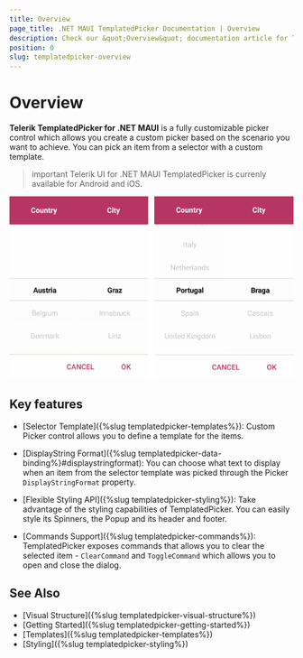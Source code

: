```yaml
---
title: Overview
page_title: .NET MAUI TemplatedPicker Documentation | Overview
description: Check our &quot;Overview&quot; documentation article for Telerik TemplatedPicker for .NET MAUI control.
position: 0
slug: templatedpicker-overview
---
```


# Overview

**Telerik TemplatedPicker for .NET MAUI** is a fully customizable picker control which allows you create a custom picker based on the scenario you want to achieve. You can pick an item from a selector with a custom template. 

>important Telerik UI for .NET MAUI TemplatedPicker is currenly available for Android and iOS.

![TemplatedPicker Overview](images/templated_picker_overview.png)

## Key features

* [Selector Template]({%slug templatedpicker-templates%}): Custom Picker control allows you to define a template for the items. 

* [DisplayString Format]({%slug templatedpicker-data-binding%}#displaystringformat): You can choose what text to display when an item from the selector template was picked through the Picker `DisplayStringFormat` property.

* [Flexible Styling API]({%slug templatedpicker-styling%}): Take advantage of the styling capabilities of TemplatedPicker. You can easily style its Spinners, the Popup and its header and footer. 

* [Commands Support]({%slug templatedpicker-commands%}): TemplatedPicker exposes commands that allows you to clear the selected item - `ClearCommand` and `ToggleCommand` which allows you to open and close the dialog. 

## See Also

- [Visual Structure]({%slug templatedpicker-visual-structure%})
- [Getting Started]({%slug templatedpicker-getting-started%})
- [Templates]({%slug templatedpicker-templates%})
- [Styling]({%slug templatedpicker-styling%})